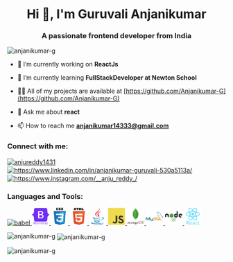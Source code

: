 <h1 align="center">Hi 👋, I'm Guruvali Anjanikumar</h1>
<h3 align="center">A passionate frontend developer from India</h3>

<p align="left"> <img src="https://komarev.com/ghpvc/?username=anjanikumar-g&label=Profile%20views&color=0e75b6&style=flat" alt="anjanikumar-g" /> </p>

- 🔭 I’m currently working on **ReactJs**

- 🌱 I’m currently learning **FullStackDeveloper at Newton School**

- 👨‍💻 All of my projects are available at [https://github.com/Anjanikumar-G](https://github.com/Anjanikumar-G)

- 💬 Ask me about **react**

- 📫 How to reach me **anjanikumar14333@gmail.com**

<h3 align="left">Connect with me:</h3>
<p align="left">
<a href="https://twitter.com/anjureddy1431" target="blank"><img align="center" src="https://raw.githubusercontent.com/rahuldkjain/github-profile-readme-generator/master/src/images/icons/Social/twitter.svg" alt="anjureddy1431" height="30" width="40" /></a>
<a href="https://linkedin.com/in/https://www.linkedin.com/in/anjanikumar-guruvali-530a5113a/" target="blank"><img align="center" src="https://raw.githubusercontent.com/rahuldkjain/github-profile-readme-generator/master/src/images/icons/Social/linked-in-alt.svg" alt="https://www.linkedin.com/in/anjanikumar-guruvali-530a5113a/" height="30" width="40" /></a>
<a href="https://instagram.com/https://www.instagram.com/__anju_reddy_/" target="blank"><img align="center" src="https://raw.githubusercontent.com/rahuldkjain/github-profile-readme-generator/master/src/images/icons/Social/instagram.svg" alt="https://www.instagram.com/__anju_reddy_/" height="30" width="40" /></a>
</p>

<h3 align="left">Languages and Tools:</h3>
<p align="left"> <a href="https://babeljs.io/" target="_blank" rel="noreferrer"> <img src="https://www.vectorlogo.zone/logos/babeljs/babeljs-icon.svg" alt="babel" width="40" height="40"/> </a> <a href="https://getbootstrap.com" target="_blank" rel="noreferrer"> <img src="https://raw.githubusercontent.com/devicons/devicon/master/icons/bootstrap/bootstrap-plain-wordmark.svg" alt="bootstrap" width="40" height="40"/> </a> <a href="https://www.w3schools.com/css/" target="_blank" rel="noreferrer"> <img src="https://raw.githubusercontent.com/devicons/devicon/master/icons/css3/css3-original-wordmark.svg" alt="css3" width="40" height="40"/> </a> <a href="https://www.w3.org/html/" target="_blank" rel="noreferrer"> <img src="https://raw.githubusercontent.com/devicons/devicon/master/icons/html5/html5-original-wordmark.svg" alt="html5" width="40" height="40"/> </a> <a href="https://www.java.com" target="_blank" rel="noreferrer"> <img src="https://raw.githubusercontent.com/devicons/devicon/master/icons/java/java-original.svg" alt="java" width="40" height="40"/> </a> <a href="https://developer.mozilla.org/en-US/docs/Web/JavaScript" target="_blank" rel="noreferrer"> <img src="https://raw.githubusercontent.com/devicons/devicon/master/icons/javascript/javascript-original.svg" alt="javascript" width="40" height="40"/> </a> <a href="https://www.mongodb.com/" target="_blank" rel="noreferrer"> <img src="https://raw.githubusercontent.com/devicons/devicon/master/icons/mongodb/mongodb-original-wordmark.svg" alt="mongodb" width="40" height="40"/> </a> <a href="https://www.mysql.com/" target="_blank" rel="noreferrer"> <img src="https://raw.githubusercontent.com/devicons/devicon/master/icons/mysql/mysql-original-wordmark.svg" alt="mysql" width="40" height="40"/> </a> <a href="https://nodejs.org" target="_blank" rel="noreferrer"> <img src="https://raw.githubusercontent.com/devicons/devicon/master/icons/nodejs/nodejs-original-wordmark.svg" alt="nodejs" width="40" height="40"/> </a> <a href="https://reactjs.org/" target="_blank" rel="noreferrer"> <img src="https://raw.githubusercontent.com/devicons/devicon/master/icons/react/react-original-wordmark.svg" alt="react" width="40" height="40"/> </a> </p>

<p><img align="left" src="https://github-readme-stats.vercel.app/api/top-langs?username=anjanikumar-g&show_icons=true&locale=en&layout=compact" alt="anjanikumar-g" /></p>

<p>&nbsp;<img align="center" src="https://github-readme-stats.vercel.app/api?username=anjanikumar-g&show_icons=true&locale=en" alt="anjanikumar-g" /></p>

<p><img align="center" src="https://github-readme-streak-stats.herokuapp.com/?user=anjanikumar-g&" alt="anjanikumar-g" /></p>
